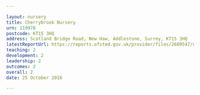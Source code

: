 ```yaml
---

layout: nursery
title: Cherrybrook Nursery
urn: 119978
postcode: KT15 3HQ
address: Scotland Bridge Road, New Haw, Addlestone, Surrey, KT15 3HQ
latestReportUrl: https://reports.ofsted.gov.uk/provider/files/2609547/urn/119978.pdf
teaching: 2
development: 2
leadership: 2
outcomes: 2
overall: 2
date: 25 October 2016

---
```

